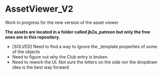 # AssetViewer_V2
 Work in progress for the new version of the asset viewer

**The assets are located in a folder called jb2a_patreon but only the free ones are in this repository.**

- [SOLVED] Need to find a way to ignore the _template properties of some of the objects
- Need to figure out why the Club entry is broken
- Need to rework the UI. Not sure the letters on the side nor the dropdown idea is the best way forward

